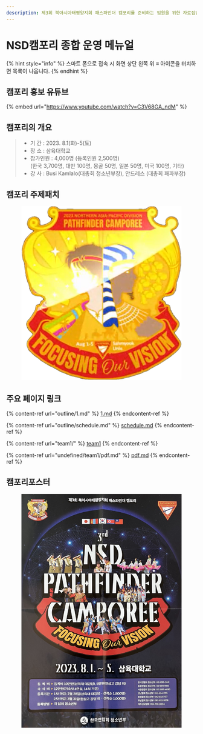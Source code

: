```yaml
---
description: 제3회 북아시아태평양지회 패스파인더 캠포리를 준비하는 임원을 위한 자료집입니다.
---
```


# NSD캠포리 종합 운영 메뉴얼

{% hint style="info" %}
스마트 폰으로 접속 시 화면 상단 왼쪽 위 ≡ 아이콘을 터치하면 목록이 나옵니다.
{% endhint %}

## 캠포리 홍보 유튜브

{% embed url="https://www.youtube.com/watch?v=C3V68GA_ndM" %}

## 캠포리의 개요

> * 기 간 : 2023. 8.1(화)-5(토)
> * 장 소 : 삼육대학교
> * 참가인원 : 4,000명 (등록인원 2,500명)\
>   (한국 3,700명, 대만 100명, 몽골 50명, 일본 50명, 미국 100명, 기타)
> * 강 사 : Busi Kamlalo(대총회 청소년부장), 안드레스 (대총회 패파부장)

## 캠포리 주제패치

<figure><img src=".gitbook/assets/symbol_2023NSD.png" alt=""><figcaption></figcaption></figure>

## 주요 페이지 링크

{% content-ref url="outline/1.md" %}
[1.md](outline/1.md)
{% endcontent-ref %}

{% content-ref url="outline/schedule.md" %}
[schedule.md](outline/schedule.md)
{% endcontent-ref %}

{% content-ref url="team1/" %}
[team1](team1/)
{% endcontent-ref %}

{% content-ref url="undefined/team1/pdf.md" %}
[pdf.md](undefined/team1/pdf.md)
{% endcontent-ref %}

## 캠포리포스터

<figure><img src="image/poster.jpg" alt=""><figcaption></figcaption></figure>
